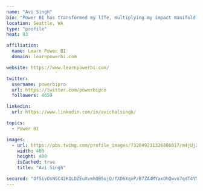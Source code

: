 ```yaml
---
name: "Avi Singh"
bio: "Power BI has transformed my life, multiplying my impact manifold. Now I am on a mission to spread the word and share the knowledge"
location: Seattle, WA
type: "profile"
heat: 83

affiliation:
  name: Learn Power BI
  domain: learnpowerbi.com

website: https://www.learnpowerbi.com/

twitter:
  username: powerbipro
  url: https://twitter.com/powerbipro
  followers: 4659

linkedin:
  url: https://www.linkedin.com/in/avichalsingh/

topics:
  - Power BI

images:
  - url: https://pbs.twimg.com/profile_images/732049231326806017/m4jUj2Lu_400x400.jpg
    width: 400
    height: 400
    isCached: true
    title: "Avi Singh"

secured: "Of5ivOsNSC42KQLDZEuXvmhQB5ojQ/fXD6XqvP/B7ZA4MYaxOhQwvu7qdT4YMmL1cH/qtW2BLIaJaPa479lthmdmFG5p6Jg8yrevVZ2TPfgGQs8WfIzaRv0D2fqWXP8CyqYt0KZQMFwY4pZ7ZudZX1Uf7b9TYcbJ0D/pykzGZpbwWcnYArSQko6hIiIP7uEVeTerKlKPtM8ANgz0fIhgSTbdJBjhp2oAklPGkGj1iGcHZLEoD2D3jmGXJWy83pjD0tiz/EewWRD3XIZFQWuiLGF0n6wWZ2I9V19JghLhAxNz07ShnbbYzY9oWQl8wS++in9uzVDWnjUgS9P57bDKkt0uApJO/9OOgvFRIAl8qMBkAIoug1lz6xWFc4dcSOsGFiD6aRghutgfVZ66W2CLjobpKvlIyvjdKf+kYfEQHFg=;/Tl4ujX4y07BhdOt4BxQJw=="
---
```



